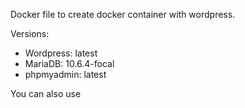 Docker file to create docker container with wordpress.

Versions:
- Wordpress: latest
- MariaDB: 10.6.4-focal
- phpmyadmin: latest

You can also use 
